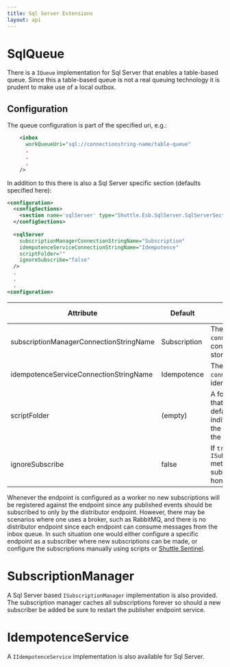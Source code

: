 ```yaml
---
title: Sql Server Extensions
layout: api
---
```

# SqlQueue

There is a `IQueue` implementation for Sql Server that enables a table-based queue.  Since this a table-based queue is not a real queuing technology it is prudent to make use of a local outbox.

## Configuration

The queue configuration is part of the specified uri, e.g.:

~~~xml
    <inbox
      workQueueUri="sql://connectionstring-name/table-queue"
	  .
	  .
	  .
    />
~~~

In addition to this there is also a Sql Server specific section (defaults specified here):

~~~xml
<configuration>
  <configSections>
    <section name='sqlServer' type="Shuttle.Esb.SqlServer.SqlServerSection, Shuttle.Esb.SqlServer"/>
  </configSections>
  
  <sqlServer
	subscriptionManagerConnectionStringName="Subscription"
	idempotenceServiceConnectionStringName="Idempotence"
	scriptFolder=""
	ignoreSubscribe="false"
  />
  .
  .
  .
<configuration>
~~~

| Attribute | Default	| Description | Version Introduced |
| --- | --- | --- | --- |
| subscriptionManagerConnectionStringName	 | Subscription | The name of the `connectionString` to use to connect to the subscription store. | |
| idempotenceServiceConnectionStringName		 | Idempotence	| The name of the `connectionString` that stores the idempotence data. | |
| scriptFolder				 | (empty)	| A folder containing any scripts that can be used to override default behaviour by specifying individual scripts that perform the relevant queries.  If empty the [default queries] are used. | |
| ignoreSubscribe			 | false		| If `true` the `ISubscriptionManager.Subscribe` method is ignored; else new subscription request are honored. | v6.0.9 |

Whenever the endpoint is configured as a worker no new subscriptions will be registered against the endpoint since any published events should be subscribed to only by the distributor endpoint.  However, there may be scenarios where one uses a broker, such as RabbitMQ, and there is no distributor endpoint since each endpoint can consume messages from the inbox queue.  In such situation one would either configure a specific endpoint as a subscriber where new subscriptions can be made, or configure the subscriptions manually using scripts or [Shuttle.Sentinel](https://shuttle.github.io/shuttle-sentinel/).

# SubscriptionManager

A Sql Server based `ISubscriptionManager` implementation is also provided.  The subscription manager caches all subscriptions forever so should a new subscriber be added be sure to restart the publisher endpoint service.

# IdempotenceService

A `IIdempotenceService` implementation is also available for Sql Server.